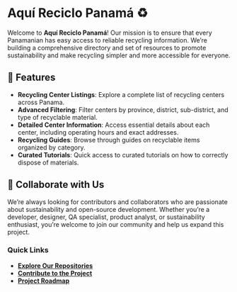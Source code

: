 # Aquí Reciclo Panamá ♻️

Welcome to **Aquí Reciclo Panamá**! Our mission is to ensure that every Panamanian has easy access to reliable recycling information. We’re building a comprehensive directory and set of resources to promote sustainability and make recycling simpler and more accessible for everyone.

## 🌟 Features
- **Recycling Center Listings**: Explore a complete list of recycling centers across Panama.
- **Advanced Filtering**: Filter centers by province, district, sub-district, and type of recyclable material.
- **Detailed Center Information**: Access essential details about each center, including operating hours and exact addresses.
- **Recycling Guides**: Browse through guides on recyclable items organized by category.
- **Curated Tutorials**: Quick access to curated tutorials on how to correctly dispose of materials.

## 🤝 Collaborate with Us
We’re always looking for contributors and collaborators who are passionate about sustainability and open-source development. Whether you’re a developer, designer, QA specialist, product analyst, or sustainability enthusiast, you’re welcome to join our community and help us expand this project.

### Quick Links
- **[Explore Our Repositories](https://github.com/orgs/Aqui-Reciclo-Panama/repositories)**
- **[Contribute to the Project](https://github.com/Aqui-Reciclo-Panama/aqui_reciclo_pa/blob/develop/CONTRIBUTING.md)**
- **[Project Roadmap](https://github.com/orgs/Aqui-Reciclo-Panama/projects/1)**
